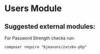 # Users Module

## Suggested external modules:
For Password Strength checks run:
```
composer require "bjeavons/zxcvbn-php"
```